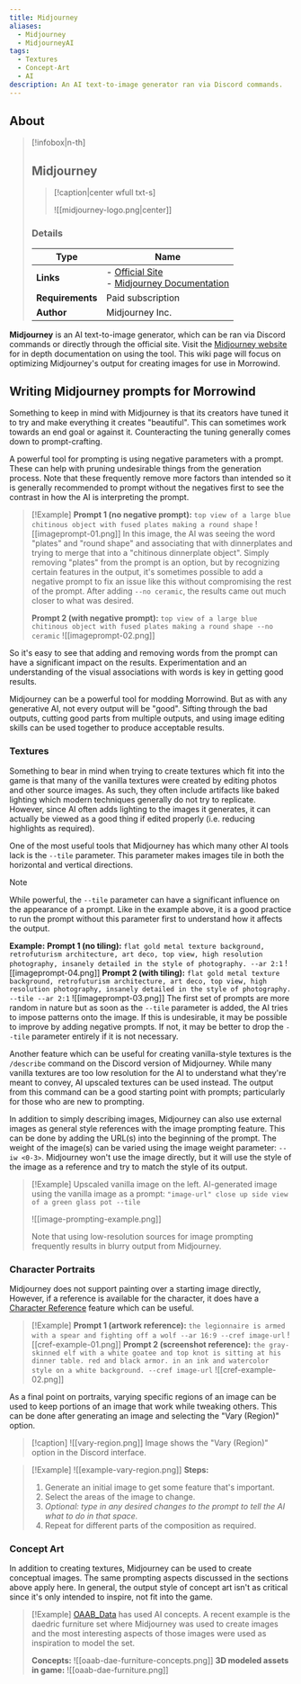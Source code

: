 ```yaml
---
title: Midjourney
aliases:
  - Midjourney
  - MidjourneyAI
tags:
  - Textures
  - Concept-Art
  - AI
description: An AI text-to-image generator ran via Discord commands.
---
```



## About

> [!infobox|n-th]
> 
> ## Midjourney
> 
> > [!caption|center wfull txt-s]
> > 
> > ![[midjourney-logo.png|center]]
> > 
> 
> ### Details
> 
> | Type | Name |
> | --- | --- |
> | **Links** | - [Official Site](https://www.midjourney.com/home)<br>- [Midjourney Documentation](https://docs.midjourney.com/) |
> | **Requirements** | Paid subscription |
> | **Author** | Midjourney Inc. |

**Midjourney** is an AI text-to-image generator, which can be ran via Discord commands or directly through the official site. Visit the [Midjourney website](https://docs.midjourney.com/) for in depth documentation on using the tool. This wiki page will focus on optimizing Midjourney's output for creating images for use in Morrowind.
## Writing Midjourney prompts for Morrowind
Something to keep in mind with Midjourney is that its creators have tuned it to try and make everything it creates "beautiful". This can sometimes work towards an end goal or against it. Counteracting the tuning generally comes down to prompt-crafting.

A powerful tool for prompting is using negative parameters with a prompt. These can help with pruning undesirable things from the generation process. Note that these frequently remove more factors than intended so it is generally recommended to prompt without the negatives first to see the contrast in how the AI is interpreting the prompt.

> [!Example]
> **Prompt 1 (no negative prompt):** `top view of a large blue chitinous object with fused plates making a round shape`
> ![[imageprompt-01.png]]
> In this image, the AI was seeing the word "plates" and "round shape" and associating that with dinnerplates and trying to merge that into a "chitinous dinnerplate object". Simply removing "plates" from the prompt is an option, but by recognizing certain features in the output, it's sometimes possible to add a negative prompt to fix an issue like this without compromising the rest of the prompt. After adding `--no ceramic`, the results came out much closer to what was desired.
> 
> **Prompt 2 (with negative prompt):** `top view of a large blue chitinous object with fused plates making a round shape --no ceramic`
> ![[imageprompt-02.png]]

So it's easy to see that adding and removing words from the prompt can have a significant impact on the results. Experimentation and an understanding of the visual associations with words is key in getting good results. 

Midjourney can be a powerful tool for modding Morrowind. But as with any generative AI, not every output will be "good". Sifting through the bad outputs, cutting good parts from multiple outputs, and using image editing skills can be used together to produce acceptable results.
### Textures
Something to bear in mind when trying to create textures which fit into the game is that many of the vanilla textures were created by editing photos and other source images. As such, they often include artifacts like baked lighting which modern techniques generally do not try to replicate. However, since AI often adds lighting to the images it generates, it can actually be viewed as a good thing if edited properly (i.e. reducing highlights as required).

One of the most useful tools that Midjourney has which many other AI tools lack is the `--tile` parameter. This parameter makes images tile in both the horizontal and vertical directions.

> [!Note]
> While powerful, the `--tile` parameter can have a significant influence on the appearance of a prompt. Like in the example above, it is a good practice to run the prompt without this parameter first to understand how it affects the output.
> 
> **Example:**
> **Prompt 1 (no tiling):** `flat gold metal texture background, retrofuturism architecture, art deco, top view, high resolution photography, insanely detailed in the style of photography. --ar 2:1`
> ![[imageprompt-04.png]]
> **Prompt 2 (with tiling):** `flat gold metal texture background, retrofuturism architecture, art deco, top view, high resolution photography, insanely detailed in the style of photography. --tile --ar 2:1`
> ![[imageprompt-03.png]]
> The first set of prompts are more random in nature but as soon as the `--tile` parameter is added, the AI tries to impose patterns onto the image. If this is undesirable, it may be possible to improve by adding negative prompts. If not, it may be better to drop the `--tile` parameter entirely if it is not necessary.

Another feature which can be useful for creating vanilla-style textures is the `/describe` command on the Discord version of Midjourney. While many vanilla textures are too low resolution for the AI to understand what they're meant to convey, AI upscaled textures can be used instead. The output from this command can be a good starting point with prompts; particularly for those who are new to prompting.

In addition to simply describing images, Midjourney can also use external images as general style references with the image prompting feature. This can be done by adding the URL(s) into the beginning of the prompt. The weight of the image(s) can be varied using the image weight parameter: `--iw <0-3>`. Midjourney won't use the image directly, but it will use the style of the image as a reference and try to match the style of its output.

> [!Example]
> Upscaled vanilla image on the left. AI-generated image using the vanilla image as a prompt: `"image-url" close up side view of a green glass pot --tile`
> 
> ![[image-prompting-example.png]]
> 
> Note that using low-resolution sources for image prompting frequently results in blurry output from Midjourney.
### Character Portraits
Midjourney does not support painting over a starting image directly, However, if a reference is available for the character, it does have a [Character Reference](https://docs.midjourney.com/docs/character-reference) feature which can be useful.

> [!Example]
> **Prompt 1 (artwork reference):** `the legionnaire is armed with a spear and fighting off a wolf --ar 16:9 --cref image-url`
> ![[cref-example-01.png]]
> **Prompt 2 (screenshot reference):** `the gray-skinned elf with a white goatee and top knot is sitting at his dinner table. red and black armor. in an ink and watercolor style on a white background. --cref image-url`
> ![[cref-example-02.png]]

As a final point on portraits, varying specific regions of an image can be used to keep portions of an image that work while tweaking others. This can be done after generating an image and selecting the "Vary (Region)" option.

> [!caption]
> ![[vary-region.png]]
> Image shows the "Vary (Region)" option in the Discord interface.

> [!Example]
> ![[example-vary-region.png]]
> **Steps:**
> 1. Generate an initial image to get some feature that's important.
> 2. Select the areas of the image to change.
> 3. *Optional: type in any desired changes to the prompt to tell the AI what to do in that space.*
> 4. Repeat for different parts of the composition as required.
### Concept Art
In addition to creating textures, Midjourney can be used to create conceptual images. The same prompting aspects discussed in the sections above apply here. In general, the output style of concept art isn't as critical since it's only intended to inspire, not fit into the game.

> [!Example]
> [OAAB_Data](https://www.nexusmods.com/morrowind/mods/49042) has used AI concepts. A recent example is the daedric furniture set where Midjourney was used to create images and the most interesting aspects of those images were used as inspiration to model the set.
> 
> **Concepts:**
> ![[oaab-dae-furniture-concepts.png]]
> **3D modeled assets in game:**
> ![[oaab-dae-furniture.png]]